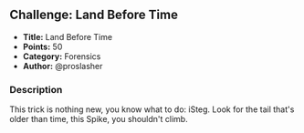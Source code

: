 ## Challenge: Land Before Time

- **Title:** Land Before Time
- **Points:** 50
- **Category:** Forensics
- **Author:** @proslasher

### Description

This trick is nothing new, you know what to do: iSteg. Look for the tail that's older than time, this Spike, you shouldn't climb.

